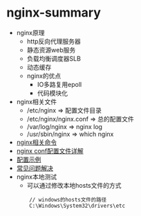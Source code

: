 # nginx-summary 
* nginx原理
    * http反向代理服务器
    * 静态资源web服务
    * 负载均衡调度器SLB
    * 动态缓存
    * nginx的优点
        * IO多路复用epoll
        * 代码模块化
* nginx相关文件
    * /etc/nginx  => 配置文件目录
    * /etc/nginx/nginx.conf   => 总的配置文件
    * /var/log/nginx   => nginx log
    * /usr/sbin/nginx   => which nginx
* [nginx相关命令](https://github.com/baoendemao/nginx-summary/tree/master/docs/nginx-command.md)
* [nginx conf配置文件详解](https://github.com/baoendemao/nginx-summary/tree/master/docs/nginx-conf.md)
* [配置示例](https://github.com/baoendemao/nginx-summary/tree/master/docs/nginx-eg.md)
* [常见问题解决](https://github.com/baoendemao/nginx-summary/tree/master/docs/nginx-issue.md)
* nginx本地测试
    * 可以通过修改本地hosts文件的方式
    ```
        // windows的hosts文件的路径
        C:\Windows\System32\drivers\etc
    ```
